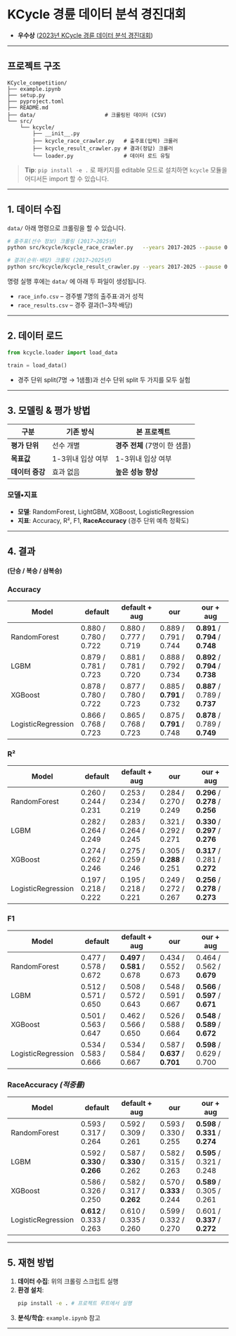 # KCycle 경륜 데이터 분석 경진대회


- **우수상** ([2023년 KCycle 경륜 데이터 분석 경진대회](https://www.kcycle.or.kr/customerplaza/notice/20147))

---

## 프로젝트 구조

```text
KCycle_competition/
├── example.ipynb              
├── setup.py                  
├── pyproject.toml             
├── README.md                  
├── data/                      # 크롤링된 데이터 (CSV)
└── src/
    └── kcycle/
        ├── __init__.py
        ├── kcycle_race_crawler.py   # 출주표(입력) 크롤러
        ├── kcycle_result_crawler.py # 결과(정답) 크롤러
        └── loader.py                # 데이터 로드 유틸
```

> **Tip**: `pip install -e .` 로 패키지를 editable 모드로 설치하면 `kcycle` 모듈을 어디서든 import 할 수 있습니다.

---

## 1. 데이터 수집

`data/` 아래 명령으로 크롤링을 할 수 있습니다.

```bash
# 출주표(선수 정보) 크롤링 (2017~2025년)
python src/kcycle/kcycle_race_crawler.py   --years 2017-2025 --pause 0.5

# 결과(순위·배당) 크롤링 (2017~2025년)
python src/kcycle/kcycle_result_crawler.py --years 2017-2025 --pause 0.5
```

명령 실행 후에는 `data/` 에 아래 두 파일이 생성됩니다.

- `race_info.csv`  – 경주별 7명의 출주표·과거 성적
- `race_results.csv` – 경주 결과(1‒3착·배당)

---

## 2. 데이터 로드

```python
from kcycle.loader import load_data

train = load_data()
```

- 경주 단위 split(7명 → 1샘플)과 선수 단위 split 두 가지를 모두 실험

---

## 3. 모델링 & 평가 방법

| 구분         | 기존 방식 | **본 프로젝트**           |
| ---------- |-------|----------------------|
| **평가 단위**  | 선수 개별 | **경주 전체** (7명이 한 샘플) |
| **목표값**    | 1-3위내 입상 여부 | 1-3위내 입상 여부          |
| **데이터 증강** | 효과 없음 | **높은 성능 향상**         |

### 모델•지표

- **모델**: RandomForest, LightGBM, XGBoost, LogisticRegression
- **지표**: Accuracy, R², F1, **RaceAccuracy** (경주 단위 예측 정확도)

---

## 4. 결과
#### (단승 / 복승 / 삼복승)

### Accuracy

| Model              | default               | default + aug         | our                       | our + aug                         |
| ------------------ |-----------------------|-----------------------|---------------------------|-----------------------------------|
| RandomForest       | 0.880 / 0.780 / 0.722 | 0.880 / 0.777 / 0.719 | 0.889 / 0.791 / 0.744     | **0.891** / **0.794** / **0.748** |
| LGBM               | 0.879 / 0.781 / 0.723 | 0.881 / 0.781 / 0.720 | 0.888 / 0.792 / 0.734     | **0.892** / **0.794** / **0.738** |
| XGBoost            | 0.878 / 0.780 / 0.722 | 0.877 / 0.780 / 0.723 | 0.885 / **0.791** / 0.732 | **0.887** / 0.789 / **0.737**     |
| LogisticRegression | 0.866 / 0.768 / 0.723 | 0.865 / 0.768 / 0.723 | 0.875 / **0.791** / 0.748 | **0.878** / 0.789 / **0.749**     |

### R²

| Model              | default                | default + aug         | our                       | our + aug                         |
| ------------------ |------------------------|-----------------------|---------------------------|-----------------------------------|
| RandomForest       | 0.260 / 0.244 / 0.231  | 0.253 / 0.234 / 0.219 | 0.284 / 0.270 / 0.249     | **0.296** / **0.278** / **0.256** |
| LGBM               | 0.282 / 0.264 / 0.249  | 0.283 / 0.264 / 0.245 | 0.321 / 0.292 / 0.271     | **0.330** / **0.297** / **0.276** |
| XGBoost            | 0.274 / 0.262 / 0.246  | 0.275 / 0.259 / 0.246 | 0.305 / **0.288** / 0.251 | **0.317** / 0.281 / **0.272**     |
| LogisticRegression | 0.197 / 0.218 / 0.222  | 0.195 / 0.218 / 0.221 | 0.249 / 0.272 / 0.267     | **0.256** / **0.278** / **0.273** |

### F1

| Model              | default                | default + aug                 | our                           | our + aug                         |
| ------------------ |------------------------|-------------------------------|-------------------------------|-----------------------------------|
| RandomForest       | 0.477 / 0.578 / 0.672  | **0.497** / **0.581** / 0.678 | 0.434 / 0.552 / 0.673         | 0.464 / 0.562 / **0.679**         |
| LGBM               | 0.512 / 0.571 / 0.650  | 0.508 / 0.572 / 0.643         | 0.548 / 0.591 / 0.667         | **0.566** / **0.597** / **0.671** |
| XGBoost            | 0.501 / 0.563 / 0.647  | 0.462 / 0.566 / 0.650         | 0.526 / 0.588 / 0.664         | **0.548** / **0.589** / **0.672** |
| LogisticRegression | 0.534 / 0.583 / 0.666  | 0.534 / 0.584 / 0.667         | 0.587 / **0.637** / **0.701** | **0.598** / 0.629 / 0.700         |

### RaceAccuracy *(적중률)*

| Model              | default                       | default + aug             | our                       | our + aug                         |
| ------------------ |-------------------------------|---------------------------|---------------------------|-----------------------------------|
| RandomForest       | 0.593 / 0.317 / 0.264         | 0.592 / 0.309 / 0.261     | 0.593 / 0.330 / 0.255     | **0.598** / **0.331** / **0.274** |
| LGBM               | 0.592 / **0.330** / **0.266** | 0.587 / **0.330** / 0.262 | 0.582 / 0.315 / 0.263     | **0.595** / 0.321 / 0.248         |
| XGBoost            | 0.586 / 0.326 / 0.250         | 0.582 / 0.317 / **0.262** | 0.570 / **0.333** / 0.244 | **0.589** / 0.305 / 0.261         |
| LogisticRegression | **0.612** / 0.333 / 0.263     | 0.610 / 0.335 / 0.260     | 0.599 / 0.332 / 0.270     | 0.601 / **0.337** / **0.272**     |

---

## 5. 재현 방법

1. **데이터 수집**: 위의 크롤링 스크립트 실행
2. **환경 설치**:
   ```bash
   pip install -e . # 프로젝트 루트에서 실행
   ```
3. **분석/학습**: `example.ipynb` 참고

---
